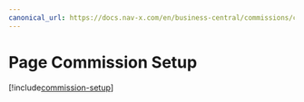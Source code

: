 ```yaml
---
canonical_url: https://docs.nav-x.com/en/business-central/commissions/commission-setup.html
---
```

# Page Commission Setup

[!include[commission-setup](includes/commission-setup.md)]
